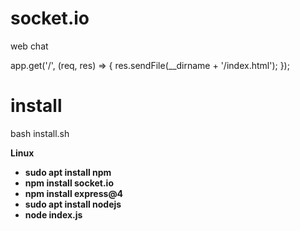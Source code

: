 # socket.io
web chat

app.get('/', (req, res) => {
  res.sendFile(__dirname + '/index.html');
});
<h1>install</h1>

<p class="bg-black">bash install.sh</p>

<b>
  Linux
  <ul>
    <li>sudo apt install npm</li>
    <li>npm install socket.io</li>
    <li>npm install express@4</li>
    <li>sudo apt install nodejs</li>
    <li>node index.js</li>
  </ul>
</b>
